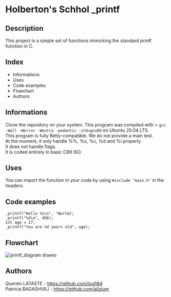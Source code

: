 # Holberton's Schhol _printf

## Description
This project is a simple set of functions mimicking the standard printf function in C. 

## Index
- Informations
- Uses
- Code examples
- Flowchart
- Authors

## Informations
Clone the repository on your system. This program was compiled with = ```gcc -Wall -Werror -Wextra -pedantic -std=gnu89``` on Ubuntu 20.04 LTS. \
This program is fully Betty-compatible. We do not provide a main test. \
At the moment, it only handle %%, %s, %c, %d and %i properly. \
It does not handle flags. \
It is coded entirely in basic C89 ISO. 

## Uses
You can import the function in your code by using ```#include "main.h"``` in the headers. 

## Code examples
```_printf("Hello %s\n", "World);``` \
```_printf("%d\n", 456);``` \
```int age = 17;``` \
```_printf("You are %d years old", age);```

## Flowchart
![printf_diagram drawio](https://github.com/user-attachments/assets/2c34cc37-842e-446c-9654-4ce42c88c5ea)

## Authors
Quentin LATASTE - https://github.com/loufi84 \
Patricia BAGASHVILI - https://github.com/alizium 